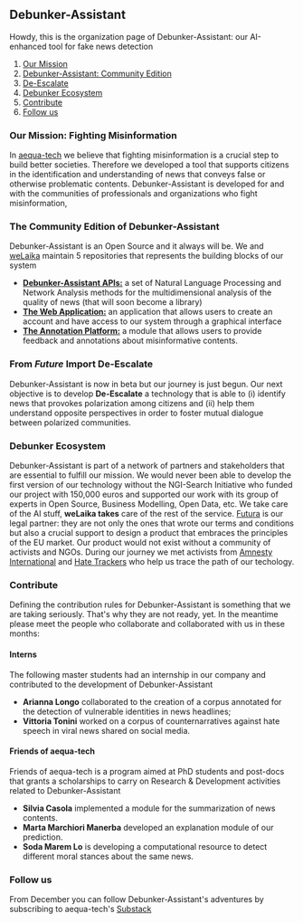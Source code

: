 ## Debunker-Assistant

Howdy, this is the organization page of Debunker-Assistant: our AI-enhanced tool for fake news detection

1. [Our Mission](#mission)
2. [Debunker-Assistant: Community Edition](#community)
3. [De-Escalate](#descalate)
4. [Debunker Ecosystem](#network)
5. [Contribute](#contribute)
6. [Follow us](#followus)

<a name="mission" />

### Our Mission: Fighting Misinformation

In [aequa-tech](https://aequa-tech.com/) we believe that fighting misinformation is a crucial step to build better societies. Therefore we developed a tool that supports citizens in the identification and understanding of news that conveys false or otherwise problematic contents. Debunker-Assistant is developed for and with the communities of professionals and organizations who fight misinformation, 
<a name="community" />

### The Community Edition of Debunker-Assistant
Debunker-Assistant is an Open Source and it always will be. We and [weLaika](https://dev.welaika.com/) maintain 5 repositories that represents the building blocks of our system

* [**Debunker-Assistant APIs:**](https://github.com/aequa-tech/debunker-assistant) a set of Natural Language Processing and Network Analysis methods for the multidimensional analysis of the quality of news (that will soon become a library) 
* [**The Web Application:**](https://github.com/aequa-tech/debunker-assistant) an application that allows users to create an account and have access to our system through a graphical interface
* [**The Annotation Platform:**](https://github.com/aequa-tech/debunker-assistant) a module that allows users to provide feedback and annotations about misinformative contents.

<a name="descalate" />

### From *Future* Import De-Escalate
Debunker-Assistant is now in beta but our journey is just begun. Our next objective is to develop **De-Escalate** a technology that is able to (i) identify news that provokes polarization among citizens and (ii) help them understand opposite perspectives in order to foster mutual dialogue between polarized communities.

<a name="network" />

### Debunker Ecosystem
Debunker-Assistant is part of a network of partners and stakeholders that are essential to fulfill our mission. We would never been able to develop the first version of our technology without the NGI-Search Initiative who funded our project with 150,000 euros and supported our work with its group of experts in Open Source, Business Modelling, Open Data, etc. We take care of the AI stuff, **weLaika takes** care of the rest of the service. [Futura](https://www.futura.legal/) is our legal partner: they are not only the ones that wrote our terms and conditions but also a crucial support to design a product that embraces the principles of the EU market. Our product would not exist without a community of activists and NGOs. During our journey we met activists from [Amnesty International](https://www.amnesty.it/entra-in-azione/task-force-attivismo/) and [Hate Trackers](https://www.hate-trackers.com/beyondborders/) who help us trace the path of our techology.

<a name="contribute" />

### Contribute
Defining the contribution rules for Debunker-Assistant is something that we are taking seriously. That's why they are not ready, yet. In the meantime please meet the people who collaborate and collaborated with us in these months:

#### Interns
The following master students had an internship in our company and contributed to the development of Debunker-Assistant
* **Arianna Longo** collaborated to the creation of a corpus annotated for the detection of vulnerable identities in news headlines;
* **Vittoria Tonini** worked on a corpus of counternarratives against hate speech in viral news shared on social media.

#### Friends of aequa-tech
Friends of aequa-tech is a program aimed at PhD students and post-docs that grants a scholarships to carry on Research & Development activities related to Debunker-Assistant
* **Silvia Casola** implemented a module for the summarization of news contents.
* **Marta Marchiori Manerba** developed an explanation module of our prediction.
* **Soda Marem Lo** is developing a computational resource to detect different moral stances about the same news.


<a name="followus" />

### Follow us
From December you can follow Debunker-Assistant's adventures by subscribing to aequa-tech's [Substack](https://aequatech.substack.com/) 

